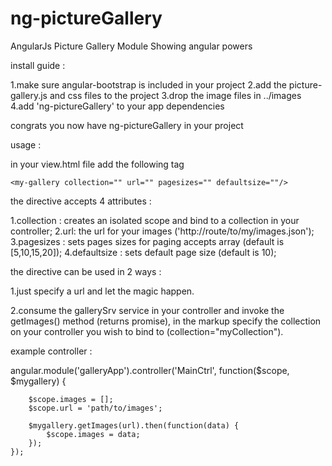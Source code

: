 ng-pictureGallery
=================

AngularJs Picture Gallery Module
Showing angular powers

 

install guide :

1.make sure angular-bootstrap is included in your project
2.add the picture-gallery.js and css files to the project
3.drop the image files in ../images
4.add 'ng-pictureGallery' to your app dependencies

congrats you now have ng-pictureGallery in your project


usage :

in your view.html file add the following tag 

    <my-gallery collection="" url="" pagesizes="" defaultsize=""/>    


the directive accepts 4 attributes :

1.collection :  creates an isolated scope and bind to a collection in your controller;
2.url: 	        the url for your images ('http://route/to/my/images.json');
3.pagesizes :   sets pages sizes for paging accepts array (default is [5,10,15,20]);
4.defaultsize : sets default page size (default is 10);

the directive can be used in 2 ways :

1.just specify a url and let the magic happen.

2.consume the gallerySrv service in your controller 
and invoke the getImages() method (returns promise),
in the markup specify the collection on your controller 
you wish to bind to (collection="myCollection").

example controller :


angular.module('galleryApp').controller('MainCtrl',
    function($scope, $mygallery) {

        $scope.images = [];
        $scope.url = 'path/to/images';       

        $mygallery.getImages(url).then(function(data) {
            $scope.images = data;
        });
    });

 <my-gallery collection="images"/>
